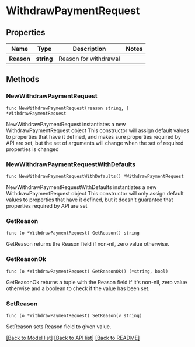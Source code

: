 # WithdrawPaymentRequest

## Properties

Name | Type | Description | Notes
------------ | ------------- | ------------- | -------------
**Reason** | **string** | Reason for withdrawal | 

## Methods

### NewWithdrawPaymentRequest

`func NewWithdrawPaymentRequest(reason string, ) *WithdrawPaymentRequest`

NewWithdrawPaymentRequest instantiates a new WithdrawPaymentRequest object
This constructor will assign default values to properties that have it defined,
and makes sure properties required by API are set, but the set of arguments
will change when the set of required properties is changed

### NewWithdrawPaymentRequestWithDefaults

`func NewWithdrawPaymentRequestWithDefaults() *WithdrawPaymentRequest`

NewWithdrawPaymentRequestWithDefaults instantiates a new WithdrawPaymentRequest object
This constructor will only assign default values to properties that have it defined,
but it doesn't guarantee that properties required by API are set

### GetReason

`func (o *WithdrawPaymentRequest) GetReason() string`

GetReason returns the Reason field if non-nil, zero value otherwise.

### GetReasonOk

`func (o *WithdrawPaymentRequest) GetReasonOk() (*string, bool)`

GetReasonOk returns a tuple with the Reason field if it's non-nil, zero value otherwise
and a boolean to check if the value has been set.

### SetReason

`func (o *WithdrawPaymentRequest) SetReason(v string)`

SetReason sets Reason field to given value.



[[Back to Model list]](../README.md#documentation-for-models) [[Back to API list]](../README.md#documentation-for-api-endpoints) [[Back to README]](../README.md)


